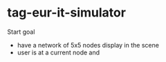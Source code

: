 # tag-eur-it-simulator

Start goal

- have a network of 5x5 nodes display in the scene
- user is at a current node and 